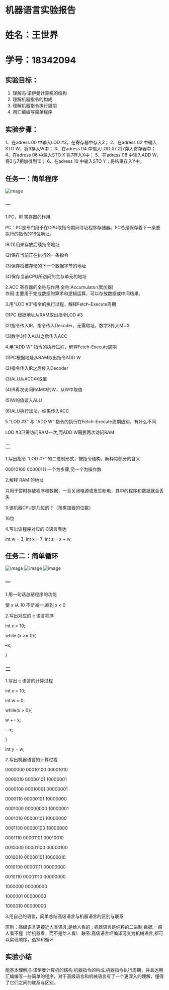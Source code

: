 # 机器语言实验报告
# 姓名：王世界
# 学号：18342094
## 实验目标： 
1. 理解冯·诺伊曼计算机的结构
2. 理解机器指令的构成
3. 理解机器指令执行周期
4. 用汇编编写简单程序
## 实验步骤：
1、在adress 00 中输入LOD #3，在寄存器中存入3； 
2、在adress 02 中输入STO W，将3存入W中； 
3、在adress 04 中输入LOD #7 将7存入寄存器中； 
4、在adress 06 中输入STO X 将7存入X中； 
5、在adress 08 中输入ADD W，将3与7相加得到10； 
6、在adress 10 中输入STO Y；将结果存入Y中。 
## 任务一：简单程序
![image](http://m.qpic.cn/psb?/V102zVW74XkRgr/yLt1v6rKq.LvaOdWDDXxI*e475chPR*YajKMZgbsBQ8!/b/dEYBAAAAAAAA&bo=vAKnAQAAAAADBzo!&rf=viewer_4)
### 一  
1.PC，IR 寄存器的作用   

PC：PC是专门用于在CPU取指令期间寻址程序存储器。PC总是保存着下一条要执行的指令的16位地址。   

IR:(1)用来存放后续指令地址   

(2)保存当前正在执行的一条指令    

(3)保存将被存储的下一个数据字节的地址     

(4)保存当前CPU所访问的主存单元的地址   

2.ACC 寄存器的全称与作用
全称:Accumulator(累加器)    
作用:主要用于完成数据的算术和逻辑运算，可以存放数据或中间结果。   

3.用“LOD #3”指令的执行过程，解释Fetch-Execute周期     

(1)PC 根据地址从RAM取出指令LOD #3     

(2)指令传入IR，指令传入Decoder，无需取址，数字3传入MUX    

(3)数字3传入ALU之后传入ACC    

4.用“ADD W” 指令的执行过程，解释Fetch-Execute周期

(1)PC根据地址从RAM取出指令ADD W   

(2)指令传入IR之后传入Decoder    

(3)ALU从ACC中取值    

(4)IR再次访问RAM中的W，从W中取值     

(5)W的值读入ALU    

(6)ALU执行加法，结果传入ACC   

5.“LOD #3” 与 “ADD W” 指令的执行在Fetch-Execute周期级别，有什么不同    

LOD #3只需访问RAM一次,而ADD W需要两次访问RAM     
### 二
1.写出指令 “LOD #7” 的二进制形式，按指令结构，解释每部分的含义    

00010100 00000111     一个为步骤,另一个为操作数  

2.解释 RAM 的地址   

只用于暂时存放程序和数据，一旦关闭电源或发生断电，其中的程序和数据就会丢失    

3.该机器CPU是几位的？（按累加器的位数）   

16位    

4.写出该程序对应的 C语言表达   

int w = 3; int x = 7; int z = x + w;
## 任务二：简单循环
![image](http://m.qpic.cn/psb?/V102zVW74XkRgr/tkMxTCoNNzU4PEG5jTncdUnzlPqfv8reCMkPnjb8eFA!/b/dFIBAAAAAAAA&bo=QAP.AQAAAAADF44!&rf=viewer_4)
![image](http://m.qpic.cn/psb?/V102zVW74XkRgr/E.1R8LI3wKMXGAM.5bm8orRZtzZOTK7DILIxd4VMKcs!/b/dFIBAAAAAAAA&bo=3AMiAgAAAAADF80!&rf=viewer_4)
![image](http://m.qpic.cn/psb?/V102zVW74XkRgr/iht*1BcjilnrD4FMvVGmTxp3ssU7PpaGW10KTO3mYFc!/b/dDIBAAAAAAAA&bo=jwLgAQAAAAADF14!&rf=viewer_4)
### 一
1.用一句话总结程序的功能

使 x 从 10 不断减一,直到 x < 0    

2.写出对应的 c 语言程序

int x = 10;     

while (x >= 0){    

–x;      

}    
### 二
1.写出 c 语言的计算过程

int x = 10;    

int w = 0;    

while(x > 0){      

w += x;     

 --x;     

}         

int y = w;        

2.写出机器语言的计算过程

0000000 00010100 00001010    

0000010 00000101 10000001   

0000100 00010001 00000001    

0000110 00000101 10000000     

0001000 00000000 10000001    

0001010 00000101 10000000     

0001100 00000100 10000000     

0001110 00001101 00010010      

0010000 00001100 00000100     

0010010 00000101 10000010      

0010100 00001111 00000000     

0010110 00001110 00000000    

1000000 00000000     

1000001 00000000     

1000010 00000000        

3.用自己的语言，简单总结高级语言与机器语言的区别与联系
 
区别：高级语言更接近人类语言,是给人看的 ; 机器语言是纯粹的二进制 
数据,一般人看不懂（给机器看，而不是给人看）
联系:高级语言经编译可变为机械语言,都可以实现顺序，选择和循环
## 实验小结
能基本理解冯·诺伊曼计算机的结构,机器指令的构成,机器指令执行周期，并且运用汇编编写一些简单的程序，对于高级语言和机械语言有了一个更深入的理解，懂得了它们之间的联系与区别。    